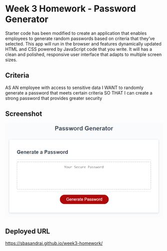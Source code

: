 # Week 3 Homework - Password Generator

Starter code has been modified to create an application that enables employees to generate random passwords based on criteria that they’ve selected. This app will run in the browser and features dynamically updated HTML and CSS powered by JavaScript code that you write. It will has a clean and polished, responsive user interface that adapts to multiple screen sizes.

## Criteria

AS AN employee with access to sensitive data
I WANT to randomly generate a password that meets certain criteria
SO THAT I can create a strong password that provides greater security

## Screenshot

![Screenshot](./screenshot/03-javascript-homework-demo.png)

## Deployed URL

https://sbasandrai.github.io/week3-homework/
